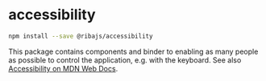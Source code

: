 # accessibility

```bash
npm install --save @ribajs/accessibility
```

This package contains components and binder to enabling as many people as possible to control the application, e.g. with the keyboard.
See also [Accessibility on MDN Web Docs](https://developer.mozilla.org/en-US/docs/Web/Accessibility).